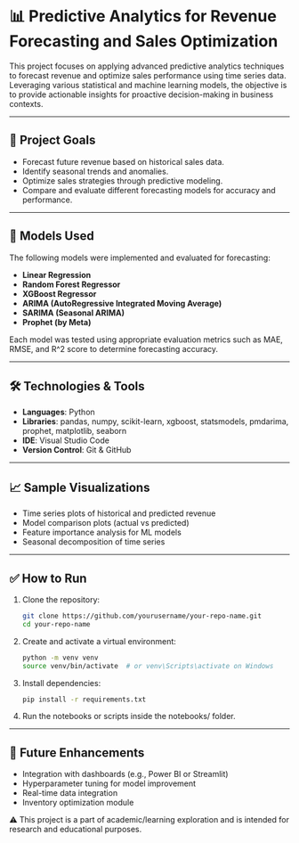 # 📊 Predictive Analytics for Revenue Forecasting and Sales Optimization

This project focuses on applying advanced predictive analytics techniques to forecast revenue and optimize sales performance using time series data. Leveraging various statistical and machine learning models, the objective is to provide actionable insights for proactive decision-making in business contexts.

---

## 🚀 Project Goals

- Forecast future revenue based on historical sales data.
- Identify seasonal trends and anomalies.
- Optimize sales strategies through predictive modeling.
- Compare and evaluate different forecasting models for accuracy and performance.

---

## 🧠 Models Used

The following models were implemented and evaluated for forecasting:

- **Linear Regression**
- **Random Forest Regressor**
- **XGBoost Regressor**
- **ARIMA (AutoRegressive Integrated Moving Average)**
- **SARIMA (Seasonal ARIMA)**
- **Prophet (by Meta)**

Each model was tested using appropriate evaluation metrics such as MAE, RMSE, and R^2 score to determine forecasting accuracy.

---

## 🛠️ Technologies & Tools

- **Languages**: Python
- **Libraries**: pandas, numpy, scikit-learn, xgboost, statsmodels, pmdarima, prophet, matplotlib, seaborn
- **IDE**: Visual Studio Code
- **Version Control**: Git & GitHub

---

## 📈 Sample Visualizations

- Time series plots of historical and predicted revenue
- Model comparison plots (actual vs predicted)
- Feature importance analysis for ML models
- Seasonal decomposition of time series

---

## ✅ How to Run

1. Clone the repository:
   ```bash
   git clone https://github.com/yourusername/your-repo-name.git
   cd your-repo-name
   
2. Create and activate a virtual environment:
   ```bash
   python -m venv venv
   source venv/bin/activate  # or venv\Scripts\activate on Windows
   
4. Install dependencies:
   ```bash
   pip install -r requirements.txt

6. Run the notebooks or scripts inside the notebooks/ folder.

---

## 📌 Future Enhancements
- Integration with dashboards (e.g., Power BI or Streamlit)
- Hyperparameter tuning for model improvement
- Real-time data integration
- Inventory optimization module


⚠️ This project is a part of academic/learning exploration and is intended for research and educational purposes.
